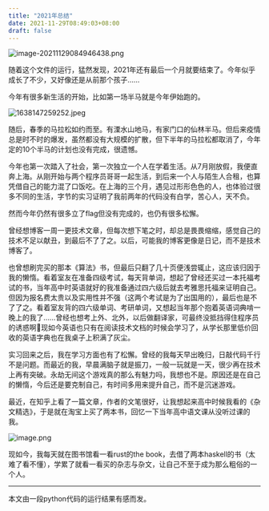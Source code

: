 ```yaml
---
title: "2021年总结"
date: 2021-11-29T08:49:03+08:00
draft: false
---
```


![image-20211129084946438.png](https://i.loli.net/2021/11/29/Hfr6De7KgxtJn5X.png "python课程做的小练习")

随着这个文件的运行，猛然发现，2021年还有最后一个月就要结束了。今年似乎成长了不少，又好像还是从前那个孩子……

今年有很多新生活的开始，比如第一场半马就是今年伊始跑的。

![1638147259252.jpeg](https://i.loli.net/2021/11/29/bC6YlkvKm92P4ew.jpg "蒸蒸日上半马")

随后，春季的马拉松如约而至。有溧水山地马，有家门口的仙林半马。但后来疫情总是时不时的爆发，虽然都没有大规模的扩散，但下半年的马拉松都取消了，今年定的10个半马的计划也没有完成，很遗憾。

今年也第一次踏入了社会，第一次独立一个人在学着生活。从7月刚放假，我便直奔上海。从刚开始与两个程序员哥哥一起生活，到后来一个人与陌生人合租，也算凭借自己的能力混了口饭吃。在上海的三个月，遇见过形形色色的人，也体验过很多不同的生活，字节的实习证明了我前两年的代码没有白学，苦心人，天不负。

然而今年仍然有很多立了flag但没有完成的，也仍有很多松懈。

曾经想博客一周一更技术文章，但每次想下笔之时，却总是畏畏缩缩，感觉自己的技术不足以献丑，到最后不了了之。以后，可能我的博客更像是日记，而不是技术博客了。

也曾想刷完买的那本《算法》书，但最后只翻了几十页便浅尝辄止，这应该归因于我的懒惰。看着室友在准备四级考试，每天背单词，想起了曾经还买过一本托福考试的书，当年高中时英语就好的我准备通过四六级后就去考雅思托福来证明自己。但因为报名费太贵以及实用性并不强（这两个考试是为了出国用的），最后也是不了了之。看着室友背的四六级单词、考研单词，又想起当年那个抱着英语词典啃一晚上的我了……曾经也想考上外、北外，以后做翻译家，可最终没抵挡得住程序员的诱惑啊🤣现如今英语也只有在阅读技术文档的时候会学习了，从学长那里低价回收的英语字典也在我桌子上积满了灰尘。

实习回来之后，我在学习方面也有了松懈。曾经的我每天早出晚归，日敲代码千行不是问题。而最近的我，早晨满脑子就是振刀，一般一玩就是一天，很少再在技术上再有突破。永劫无间这个游戏真的那么有魅力吗，我想也不是。原因还是在自己的懒惰，今后还是要克制自己，有时间多用来提升自己，而不是沉迷游戏。

最近，在知乎上看了一篇文章，作者的文笔很好，让我想起来高中时候我看的《杂文精选》，于是就在淘宝上买了两本书，回忆一下当年高中语文课从没听过课的我。

![image.png](https://i.loli.net/2021/11/29/FVPxCadfps5KryL.png)

现如今，我每天就在图书馆看一看rust的the book，去借了两本haskell的书（太难了看不懂），学累了就看一看买的杂志与杂文，让自己不至于成为那么粗俗的一个人。

---

本文由一段python代码的运行结果有感而发。
